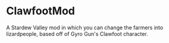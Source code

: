 # ClawfootMod
A Stardew Valley mod in which you can change the farmers into lizardpeople, based off of Gyro Gun's Clawfoot character.
